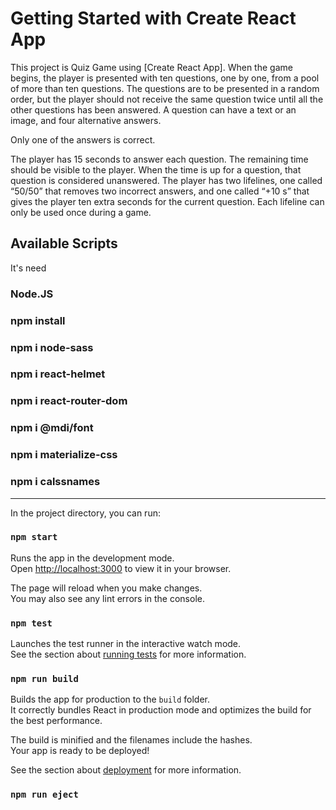 # Getting Started with Create React App

This project is Quiz Game using [Create React App].
When the game begins, the player is presented with ten questions, one by one, from a
pool of more than ten questions. The questions are to be presented in a random
order, but the player should not receive the same question twice until all the
other questions has been answered. A question can have a text or an image, and
four alternative answers. 

Only one of the answers is correct.

The player has 15 seconds to answer each question. The remaining time should
be visible to the player. When the time is up for a question, that question is
considered unanswered. The player has two lifelines, one called “50/50” that
removes two incorrect answers, and one called “+10 s” that gives the player
ten extra seconds for the current question. Each lifeline can only be used once
during a game.


## Available Scripts

It's need 
### Node.JS 

### npm install
### npm i node-sass
### npm i react-helmet 
### npm i react-router-dom
### npm i @mdi/font
### npm i materialize-css
### npm i calssnames 


-----------------------------

In the project directory, you can run:

### `npm start`

Runs the app in the development mode.\
Open [http://localhost:3000](http://localhost:3000) to view it in your browser.

The page will reload when you make changes.\
You may also see any lint errors in the console.

### `npm test`

Launches the test runner in the interactive watch mode.\
See the section about [running tests](https://facebook.github.io/create-react-app/docs/running-tests) for more information.

### `npm run build`

Builds the app for production to the `build` folder.\
It correctly bundles React in production mode and optimizes the build for the best performance.

The build is minified and the filenames include the hashes.\
Your app is ready to be deployed!

See the section about [deployment](https://facebook.github.io/create-react-app/docs/deployment) for more information.

### `npm run eject`




